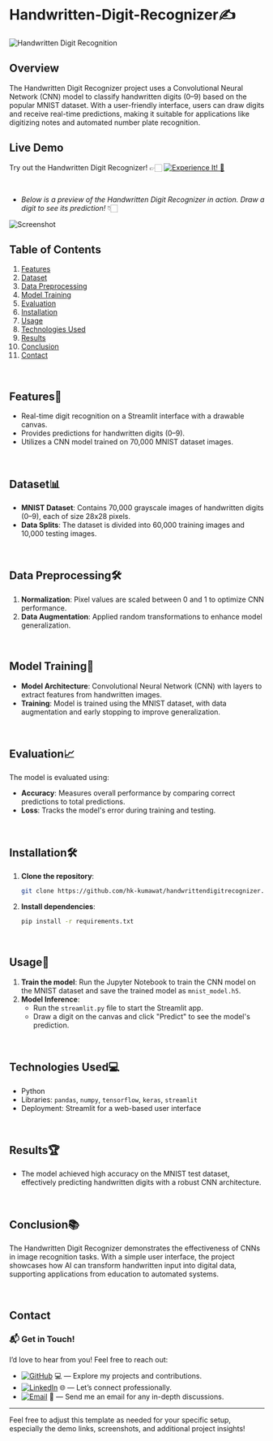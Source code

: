 # Handwritten-Digit-Recognizer✍️

![Handwritten Digit Recognition](https://github.com/user-attachments/assets/handwritten_digit_recognizer.png)

## Overview

The Handwritten Digit Recognizer project uses a Convolutional Neural Network (CNN) model to classify handwritten digits (0–9) based on the popular MNIST dataset. With a user-friendly interface, users can draw digits and receive real-time predictions, making it suitable for applications like digitizing notes and automated number plate recognition.

## Live Demo

Try out the Handwritten Digit Recognizer! 👉🏻 [![Experience It! 🌟](https://img.shields.io/badge/Experience%20It!-blue)](your-streamlit-link)

<br>

- _Below is a preview of the Handwritten Digit Recognizer in action. Draw a digit to see its prediction!_ 👇🏻

![Screenshot](https://github.com/user-attachments/assets/handwritten_digit_recognizer_preview.png)

## Table of Contents

1. [Features](#features)
2. [Dataset](#dataset)
3. [Data Preprocessing](#data-preprocessing)
4. [Model Training](#model-training)
5. [Evaluation](#evaluation)
6. [Installation](#installation)
7. [Usage](#usage)
8. [Technologies Used](#technologies-used)
9. [Results](#results)
10. [Conclusion](#conclusion)
11. [Contact](#contact)

<br>

## Features🌟

- Real-time digit recognition on a Streamlit interface with a drawable canvas.
- Provides predictions for handwritten digits (0–9).
- Utilizes a CNN model trained on 70,000 MNIST dataset images.

<br>

## Dataset📊

- **MNIST Dataset**: Contains 70,000 grayscale images of handwritten digits (0–9), each of size 28x28 pixels.
- **Data Splits**: The dataset is divided into 60,000 training images and 10,000 testing images.

<br>

## Data Preprocessing🛠

1. **Normalization**: Pixel values are scaled between 0 and 1 to optimize CNN performance.
2. **Data Augmentation**: Applied random transformations to enhance model generalization.

<br>

## Model Training🧠

- **Model Architecture**: Convolutional Neural Network (CNN) with layers to extract features from handwritten images.
- **Training**: Model is trained using the MNIST dataset, with data augmentation and early stopping to improve generalization.

<br>

## Evaluation📈

The model is evaluated using:
- **Accuracy**: Measures overall performance by comparing correct predictions to total predictions.
- **Loss**: Tracks the model's error during training and testing.

<br>

## Installation🛠

1. **Clone the repository**:
   ```bash
   git clone https://github.com/hk-kumawat/handwrittendigitrecognizer.git
   ```

2. **Install dependencies**:
   ```bash
   pip install -r requirements.txt
   ```

<br>

## Usage🚀

1. **Train the model**: Run the Jupyter Notebook to train the CNN model on the MNIST dataset and save the trained model as `mnist_model.h5`.
2. **Model Inference**:
   - Run the `streamlit.py` file to start the Streamlit app.
   - Draw a digit on the canvas and click "Predict" to see the model's prediction.

<br>

## Technologies Used💻

- Python
- Libraries: `pandas`, `numpy`, `tensorflow`, `keras`, `streamlit`
- Deployment: Streamlit for a web-based user interface

<br>

## Results🏆

- The model achieved high accuracy on the MNIST test dataset, effectively predicting handwritten digits with a robust CNN architecture.

<br>

## Conclusion📚

The Handwritten Digit Recognizer demonstrates the effectiveness of CNNs in image recognition tasks. With a simple user interface, the project showcases how AI can transform handwritten input into digital data, supporting applications from education to automated systems.

<br>

## Contact

### 📬 Get in Touch!
I’d love to hear from you! Feel free to reach out:

- [![GitHub](https://img.shields.io/badge/GitHub-hk--kumawat-blue?logo=github)](https://github.com/hk-kumawat) 💻 — Explore my projects and contributions.
- [![LinkedIn](https://img.shields.io/badge/LinkedIn-Harshal%20Kumawat-blue?logo=linkedin)](https://www.linkedin.com/in/harshal-kumawat/) 🌐 — Let’s connect professionally.
- [![Email](https://img.shields.io/badge/Email-harshalkumawat100@gmail.com-blue?logo=gmail)](mailto:harshalkumawat100@gmail.com) 📧 — Send me an email for any in-depth discussions.

---

Feel free to adjust this template as needed for your specific setup, especially the demo links, screenshots, and additional project insights!
